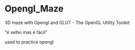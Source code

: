 # Opengl_Maze
3D maze with Opengl and GLUT - The OpenGL Utility Toolkit

"é velho mas é fácil"

used to practice opengl
